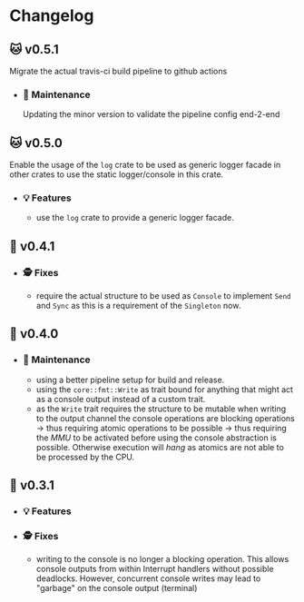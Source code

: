 # Changelog

## :cat: v0.5.1

Migrate the actual travis-ci build pipeline to github actions

- ### :wrench: Maintenance

  Updating the minor version to validate the pipeline config end-2-end

## :cat: v0.5.0

Enable the usage of the `log` crate to be used as generic logger facade in other crates to use the static logger/console in this crate.

- ### :bulb: Features
  
  - use the `log` crate to provide a generic logger facade.

## :peach: v0.4.1

- ### :detective: Fixes

  - require the actual structure to be used as `Console` to implement `Send` and `Sync` as this is a requirement of the `Singleton` now.
  
## :peach: v0.4.0

- ### :wrench: Maintenance

  - using a better pipeline setup for build and release.
  - using the `core::fmt::Write` as trait bound for anything that might act as a console output instead of a custom trait.
  - as the `Write` trait requires the structure to be mutable when writing to the output channel the console operations are blocking operations -> thus requiring atomic operations to be possible -> thus requiring the *MMU* to be activated before using the console abstraction is possible. Otherwise execution will *hang* as atomics are not able to be processed by the CPU.

## :apple: v0.3.1

- ### :bulb: Features

- ### :detective: Fixes

  - writing to the console is no longer a blocking operation. This allows console outputs from within Interrupt handlers without possible deadlocks. However, concurrent console writes may lead to "garbage" on the console output (terminal)
